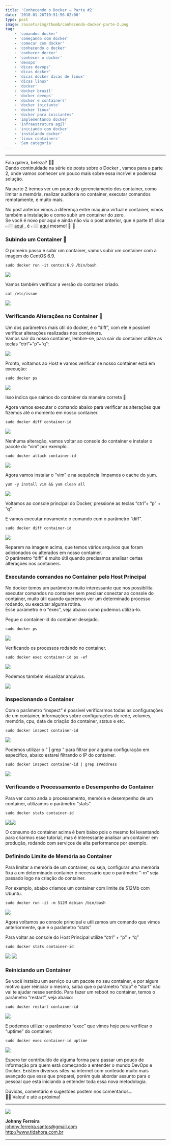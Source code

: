 ```yaml
---
title: 'Conhecendo o Docker – Parte #2'
date: '2018-01-26T10:51:56-02:00'
type: post
image: /assets/img/thumb/conhecendo-docker-parte-2.png
tag:
    - 'comandos docker'
    - 'começando com docker'
    - 'comecar com docker'
    - 'conhecendo o docker'
    - 'conhecer docker'
    - 'conhecer o docker'
    - 'devops'
    - 'dicas devops'
    - 'dicas docker'
    - 'dicas docker dicas de linux'
    - 'dicas linux'
    - 'docker'
    - 'docker brasil'
    - 'docker devops'
    - 'docker e containers'
    - 'docker iniciante'
    - 'docker linux'
    - 'docker para iniciantes'
    - 'implementando docker'
    - 'infraestrutura agil'
    - 'iniciando com docker'
    - 'instalando docker'
    - 'linux containers'
    - 'Sem categoria'
---
```


- - - - - -

Fala galera, beleza? 👍🏼  
Dando continuidade na série de posts sobre o Docker , vamos para a parte 2, onde vamos conhecer um pouco mais sobre essa incrível e poderosa solução.

Na parte 2 iremos ver um pouco do gerenciamento dos container, como limitar a memória, realizar auditoria no container, executar comandos remotamente, e muito mais.

No post anterior vimos a diferença entre maquina virtual e container, vimos também a instalação e como subir um container do zero.  
Se você é novo por aqui e ainda não viu o post anterior, que é parte #1 clica👉🏼 [aqui](http://tidahora.com.br/conhecendo-o-docker-parte-1/) , é 👉🏼 [aqui](http://tidahora.com.br/conhecendo-o-docker-parte-1/) mesmo! 🐳 👀

### Subindo um Container 🐳

O primeiro passo é subir um container, vamos subir um container com a imagem do CentOS 6.9.

```
sudo docker run -it centos:6.9 /bin/bash
```

![](./assets/img/uploads/2018/01/conhecendo-o-docker-parte2-1.png)

Vamos também verificar a versão do container criado.

```
cat /etc/issue
```

![](./assets/img/uploads/2018/01/conhecendo-o-docker-parte2-2.png)

### Verificando Alterações no Container 🐳

Um dos parâmetros mais útil do docker, é o “diff”, com ele é possível verificar alterações realizadas nos containers.  
Vamos sair do nosso container, lembre-se, para sair do container utilize as teclas “ctrl”+”p”+”q”:

![](./assets/img/uploads/2017/12/conhecendo-docker-saindo.jpg)

Pronto, voltamos ao Host e vamos verificar se nosso container está em execução:

```
sudo docker ps
```

![](./assets/img/uploads/2018/01/conhecendo-o-docker-parte2-3.png)

Isso indica que saimos do container da maneira correta 🙂

Agora vamos executar o comando abaixo para verificar as alterações que fizemos até o momento em nosso container.

```
sudo docker diff container-id
```

![](./assets/img/uploads/2018/01/conhecendo-o-docker-parte2-4.png)

Nenhuma alteração, vamos voltar ao console do container e instalar o pacote do “vim” por exemplo.

```
sudo docker attach container-id
```

![](./assets/img/uploads/2018/01/conhecendo-o-docker-parte2-6.png)

Agora vamos instalar o “vim” e na sequência limpamos o cache do yum.

```
yum -y install vim && yum clean all
```

![](./assets/img/uploads/2018/01/conhecendo-o-docker-parte2-7.png)

Voltamos ao console principal do Docker, pressione as teclas “ctrl”+ “p” + “q”.

E vamos executar novamente o comando com o parâmetro “diff”.

```
sudo docker diff container-id
```

![](./assets/img/uploads/2018/01/conhecendo-o-docker-parte2-8.png)

Reparem na imagem acima, que temos vários arquivos que foram adicionados ou alterados em nosso container.  
O parâmetro “diff” é muito útil quando precisamos analisar certas alterações nos containers.

### Executando comandos no Container pelo Host Principal

No docker temos um parâmetro muito interessante que nos possibilita executar comandos no container sem precisar conectar ao console do container, muito útil quando queremos ver um determinado processo rodando, ou executar alguma rotina.  
Esse parámetro é o “exec”, veja abaixo como podemos utiliza-lo.

Pegue o container-id do container desejado.

```
sudo docker ps
```

![](./assets/img/uploads/2018/01/conhecendo-o-docker-parte2-9.png)

Verificando os processos rodando no container.

```
sudo docker exec container-id ps -ef
```

![](./assets/img/uploads/2018/01/conhecendo-o-docker-parte2-10.png)

Podemos também visualizar arquivos.

![](./assets/img/uploads/2018/01/conhecendo-o-docker-parte2-11.png)

### Inspecionando o Container

Com o parâmetro “inspect” é possível verificarmos todas as configurações de um container, informações sobre configurações de rede, volumes, memória, cpu, data de criação do container, status e etc.

```
sudo docker inspect container-id
```

![](./assets/img/uploads/2018/01/conhecendo-o-docker-parte2-12.png)

Podemos utilizar o ” | grep ” para filtrar por alguma configuração em especifico, abaixo estarei filtrando o IP do container.

```
sudo docker inspect container-id | grep IPAddress
```

![](./assets/img/uploads/2018/01/conhecendo-o-docker-parte2-13.png)

### Verificando o Processamento e Desempenho do Container

Para ver como anda o processamento, memória e desempenho de um container, utilizamos o parâmetro “stats”.

```
sudo docker stats container-id
```

![](./assets/img/uploads/2018/01/conhecendo-o-docker-parte2-14.png)![](./assets/img/uploads/2018/01/conhecendo-o-docker-parte2-15.png)

O consumo do container acima é bem baixo pois o mesmo foi levantando para criarmos esse tutorial, mas é interessante analisar um container em produção, rodando com serviços de alta performance por exemplo.

### Definindo Limite de Memória ao Container

Para limitar a memória de um container, ou seja, configurar uma memória fixa a um determinado container é necessário que o parâmetro “-m” seja passado logo na criação do container.

Por exemplo, abaixo criamos um container com limite de 512Mb com Ubuntu.

```
sudo docker run -it -m 512M debian /bin/bash
```

![](./assets/img/uploads/2018/01/conhecendo-o-docker-parte2-16.png)

Agora voltamos ao console principal e utilizamos um comando que vimos anteriormente, que é o parâmetro “stats”

Para voltar ao console do Host Principal utilize “ctrl” + “p” + “q”

```
sudo docker stats container-id
```

![](./assets/img/uploads/2018/01/conhecendo-o-docker-parte2-17.png) ![](./assets/img/uploads/2018/01/conhecendo-o-docker-parte2-18.png)

### Reiniciando um Container

Se você instalou um serviço ou um pacote no seu container, e por algum motivo quer reiniciar o mesmo, saiba que o parâmetro “stop” e “start” não vai te ajudar nesse sentido. Para fazer um reboot no container, temos o parâmetro “restart”, veja abaixo:

```
sudo docker restart container-id
```

![](./assets/img/uploads/2018/01/conhecendo-o-docker-parte2-19-1.png)

E podemos utilizar o parâmetro “exec” que vimos hoje para verificar o “uptime” do container.

```
sudo docker exec container-id uptime
```

![](./assets/img/uploads/2018/01/conhecendo-o-docker-parte2-20.png)

Espero ter contribuído de alguma forma para passar um pouco de informação pra quem está começando a entender o mundo DevOps e Docker. Existem diversos sites na internet com conteúdo muito mais avançado que esse que preparei, porém quis abordar assunto para o pessoal que está iniciando a entender toda essa nova metodologia.

Dúvidas, comentário e sugestões postem nos comentários…  
👋🏼 Valeu! e até a próxima!

- - - - - -

![](./assets/img/uploads/2017/11/foto-perfil-redondo-johnny.png)

**Johnny Ferreira**  
<johnny.ferreira.santos@gmail.com>  
<http://www.tidahora.com.br>

- - - - - -